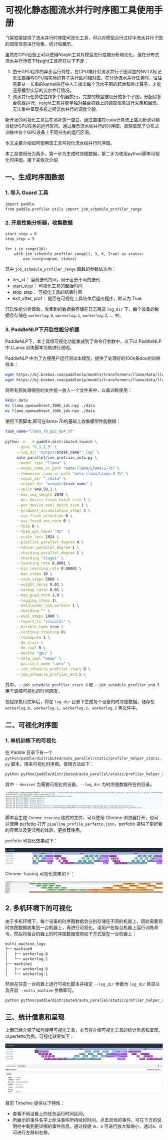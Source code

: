 # 可视化静态图流水并行时序图工具使用手册

飞桨框架提供了流水并行时序图可视化工具，可以对模型运行过程中流水并行子图的调度信息进行收集、统计和展示。

虽然在GPU设备上可以使用Nsight工具对模型进行性能分析和优化，但在分布式流水并行场景下Nsight工具存在以下不足：

1. 由于GPU程序的异步运行特性，在CPU端针对流水并行子图添加的NVTX标记无法直接与GPU端实际的算子执行区间相对应。在分析流水并行任务时，往往需要从一长串的kernel执行中人工找出每个流水子图的起始和终止算子，才能还原模型实际的流水并行情况。
2. 流水并行任务往往跨多个机器执行，完整的模型被切分成多个子图，分配给多台机器运行。nsight工具只能单独对每台机器上的调度信息进行采集和展现，无法集中呈现多机之间流水并行的调度全貌。

新开发的可视化工具旨在填补这一空白，通过直接在cuda计算流上插入断点以精准统计GPU任务的运行区间。通过展示流水线并行的时序图，直观呈现了分布式训练中各个GPU设备上不同任务的运行区间。

本文主要介绍如何使用该工具可视化流水线并行时序图。

本工具使用分为两步，第一步为生成时序图数据，第二步为使用python脚本可视化时序图。接下来依次介绍

## 一、生成时序图数据

### 1. 导入 Guard 工具

```
import paddle
from paddle.profiler.utils import job_schedule_profiler_range
```

### 2. 开启性能分析器，收集数据

```
start_step = 0
stop_step = 5

for i in range(10):
    with job_schedule_profiler_range(i, 3, 6, True) as status:
        exe.run(program, status)
```

其中 `job_schedule_profiler_range` 函数的参数依次为：

- iter_id： 当前迭代的id，用于区分不同的迭代
- start_step： 可视化工具的起始时间
- stop_step： 可视化工具的结束时间
- exit_after_prof： 是否在可视化工具结束后退出程序，默认为 True

开启性能分析器后，收集到的数据会存储在日志目录 `log_dir` 下，每个设备的数据会存储在 `workerlog.0`, `workerlog.1`, `workerlog.2`, ... 中。

### 3. PaddleNLP下开启性能分析器

PaddleNLP下，本工具将可视化功能集成到了命令行参数中，以下以 PaddleNLP 中 LLama 训练脚本为例进行说明。

PaddleNLP 中为了方便用户运行测试本模型，提供了处理好的100k条doc的训练样本：

```bash
wget https://bj.bcebos.com/paddlenlp/models/transformers/llama/data/llama_openwebtext_100k_ids.npy
wget https://bj.bcebos.com/paddlenlp/models/transformers/llama/data/llama_openwebtext_100k_idx.npz
```

将所有预处理得到的文件统一放入一个文件夹中，以备训练使用：

```bash
mkdir data
mv llama_openwebtext_100k_ids.npy ./data
mv llama_openwebtext_100k_idx.npz ./data
```

使用下面脚本,即可在llama-7b的基础上收集模型性能数据：

```bash
task_name="llama_7b_pp2_mp4_st"

python -u  -m paddle.distributed.launch \
     --gpus "0,1,2,3" \
     --log_dir "output/$task_name""_log" \
     auto_parallel/run_pretrain_auto.py \
     --model_type "llama" \
     --model_name_or_path "meta-llama/Llama-2-7b" \
     --tokenizer_name_or_path "meta-llama/Llama-2-7b" \
     --input_dir "./data" \
     --output_dir "output/$task_name" \
     --split 949,50,1 \
     --max_seq_length 2048 \
     --per_device_train_batch_size 1 \
     --per_device_eval_batch_size 1 \
     --gradient_accumulation_steps 4 \
     --use_flash_attention 0 \
     --use_fused_rms_norm 0 \
     --fp16 0 \
     --fp16_opt_level "O2"  \
     --scale_loss 1024 \
     --pipeline_parallel_degree 4 \
     --tensor_parallel_degree 1 \
     --sharding_parallel_degree 1 \
     --sharding "stage1" \
     --learning_rate 0.0001 \
     --min_learning_rate 0.00001 \
     --max_steps 10 \
     --save_steps 5000 \
     --weight_decay 0.01 \
     --warmup_ratio 0.01 \
     --max_grad_norm 1.0 \
     --logging_steps 1\
     --dataloader_num_workers 1 \
     --sharding "" \
     --eval_steps 1000 \
     --report_to "visualdl" \
     --disable_tqdm true \
     --continue_training 0\
     --recompute 1 \
     --do_train \
     --do_eval 0 \
     --device "gpu" \
     --data_impl "mmap" \
     --parallel_mode "auto" \
     --job_schedule_profiler_start 0 \
     --job_schedule_profiler_end 5 \
```

其中，`--job_schedule_profiler_start 0` 和 `--job_schedule_profiler_end 5` 用于调控可视化的时间跨度。

在程序执行完毕后，将在 `log_dir` 目录下生成每个设备的时序图数据，储存在 `workerlog.0`、`workerlog.1`、`workerlog.2`、`workerlog.3` 等文件中。

## 二、可视化时序图

### 1. 单机训练下的可视化

在 Paddle 目录下有一个 `python/paddle/distributed/auto_parallel/static/profiler_helper_static.py` 脚本，用来可视化时序图。使用方法如下：

```bash
python python/paddle/distributed/auto_parallel/static/profiler_helper_static.py --devices 0,1,2,3 --log_dir /home/workspace/PaddleNLP/llm/llama/output/llama_7b_pp2_mp4_st_log
```

其中 `--devices` 为需要可视化的设备，`--log_dir` 为时序图数据所在的目录。

![picture 4](images/c9bbd2b9f69872e3f761841eaedf18a5f4d35488c78412e9651f666fdadec11e.png)  

脚本会生成 `Chrome tracing` 格式的文件，可以使用 Chrome 浏览器打开，也可以使用 [perfetto](https://ui.perfetto.dev/) 打开 `pipeline_profile_perfetto.json`。perfetto 提供了更好看的界面以及更流畅的体验，更推荐使用。

perfetto 可视化效果如下：

![picture 6](images/db4df88460aee707421616b99587554314637ddd0fc2541f1a4a6174aac4b29d.png)  

Chrome Tracing 可视化效果如下：

![picture 7](images/7524f138147dab43c170668eb555c767c8e2c65750fae6d7d22332d43abb39b2.png)  

## 2. 多机环境下的可视化

由于多机环境下，每个设备的时序图数据会分别存储在不同的机器上，因此需要将时序图数据收集到一台机器上，再进行可视化。请用户在每台机器上运行训练命令，然后将每台机器上的时序图数据按照如下方式放在一台机器上：

```
multi_machine_logs
├── machine0
│   ├── workerlog.0
│   └── workerlog.1
├── machine1
│   ├── workerlog.0
│   └── workerlog.1
```

然后在任意一台机器上运行可视化脚本并指定 `--log_dir` 参数为 `log_dir` 目录以及开启 `--multi_machine` 参数即可。

```bash
python python/paddle/distributed/auto_parallel/static/profiler_helper_static.py --devices 0,1 --log_dir /home/workspace/PaddleNLP/llm/llama/output/llama_7b_pp2_mp4_st_log/multi_machine_logs --multi_machine
```

## 三、统计信息和呈现

上面已经介绍了如何使用可视化工具，本节将介绍可视化工具的统计信息和呈现。以perfetto为例，可视化效果如下：

![picture 9](images/0738dff3dc81ad5659c1e54edfbb84836088c9d2f043ef145deba003d7c60447.png)  

目前 Timeline 提供以下特性：

- 查看不同设备上的任务运行时间区间。
- 所展示的事件名字上标注事件所持续的时间，点击具体的事件，可在下方的说明栏中看到更详细的事件信息。通过按键 w、s 可进行放大和缩小，通过a、d可进行左移和右移。
